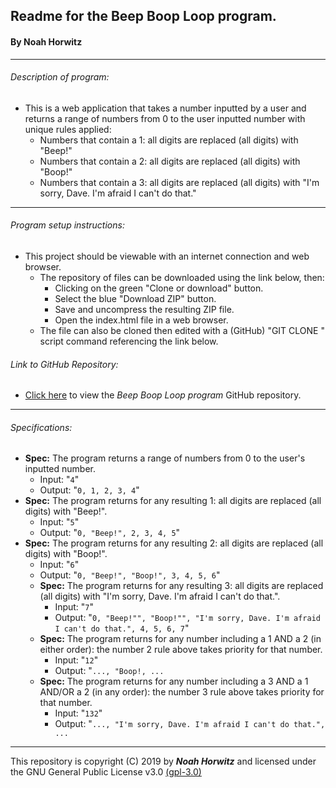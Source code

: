 ## Readme for the **Beep Boop Loop** program.
#### By Noah Horwitz

---

###### Description of program:
  * This is a web application that takes a number inputted by a user and returns a range of numbers from 0 to the user inputted number with unique rules applied:
    * Numbers that contain a 1: all digits are replaced (all digits) with "Beep!"
    * Numbers that contain a 2: all digits are replaced (all digits) with "Boop!"
    * Numbers that contain a 3: all digits are replaced (all digits) with "I'm sorry, Dave. I'm afraid I can't do that."

---

###### Program setup instructions:
  * This project should be viewable with an internet connection and web browser.
    * The repository of files can be downloaded using the link below, then:
      * Clicking on the green "Clone or download" button.
      * Select the blue "Download ZIP" button.
      * Save and uncompress the resulting ZIP file.
      * Open the index.html file in a web browser.
    * The file can also be cloned then edited with a (GitHub) "GIT CLONE " script command referencing the link below.

###### Link to GitHub Repository:
  * [Click here](https://github.com/00noah/beep-boop-loop) to view the _Beep Boop Loop program_ GitHub repository.
  <!-- * [Click here](https://00noah.github.io/beep-boop-loop) to view my _Beep Boop Loop program_ GH-Pages site. -->

---

###### Specifications:
  * **Spec:** The program returns a range of numbers from 0 to the user's inputted number.
    * Input: "`4`"
    * Output: "`0, 1, 2, 3, 4`"
  * **Spec:** The program returns for any resulting 1: all digits are replaced (all digits) with "Beep!".
    * Input: "`5`"
    * Output: "`0, "Beep!", 2, 3, 4, 5`"
  * **Spec:** The program returns for any resulting 2: all digits are replaced (all digits) with "Boop!".
    * Input: "`6`"
    * Output: "`0, "Beep!", "Boop!", 3, 4, 5, 6`"
    * **Spec:** The program returns for any resulting 3: all digits are replaced (all digits) with "I'm sorry, Dave. I'm afraid I can't do that.".
      * Input: "`7`"
      * Output: "`0, "Beep!"", "Boop!"", "I'm sorry, Dave. I'm afraid I can't do that.", 4, 5, 6, 7`"
    * **Spec:** The program returns for any number including a 1 AND a 2 (in either order): the number 2 rule above takes priority for that number.
      * Input: "`12`"
      * Output: "`..., "Boop!, ...`
    * **Spec:** The program returns for any number including a 3 AND a 1 AND/OR a 2 (in any order): the number 3 rule above takes priority for that number.
      * Input: "`132`"
      * Output: "`..., "I'm sorry, Dave. I'm afraid I can't do that.", ...`

---

This repository is copyright (C) 2019 by **_Noah Horwitz_** and licensed under the GNU General Public License v3.0 [(gpl-3.0)](https://www.gnu.org/licenses/gpl-3.0.en.html)
